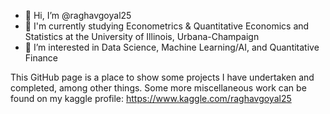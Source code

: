 - 👋 Hi, I’m @raghavgoyal25
- 🧐 I'm currently studying Econometrics & Quantitative Economics and Statistics at the University of Illinois, Urbana-Champaign
- 👀 I’m interested in Data Science, Machine Learning/AI, and Quantitative Finance

This GitHub page is a place to show some projects I have undertaken and completed, among other things.
Some more miscellaneous work can be found on my kaggle profile: https://www.kaggle.com/raghavgoyal25
